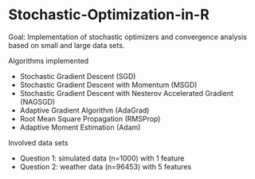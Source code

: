# Stochastic-Optimization-in-R

Goal: Implementation of stochastic optimizers and convergence analysis based on small and large data sets.

Algorithms implemented
- Stochastic Gradient Descent (SGD)
- Stochastic Gradient Descent with Momentum (MSGD)
- Stochastic Gradient Descent with Nesterov Accelerated Gradient (NAGSGD)
- Adaptive Gradient Algorithm (AdaGrad)
- Root Mean Square Propagation (RMSProp) 
- Adaptive Moment Estimation (Adam)

Involved data sets
- Question 1: simulated data (n=1000) with 1 feature 
- Question 2: weather data (n=96453) with 5 features 
